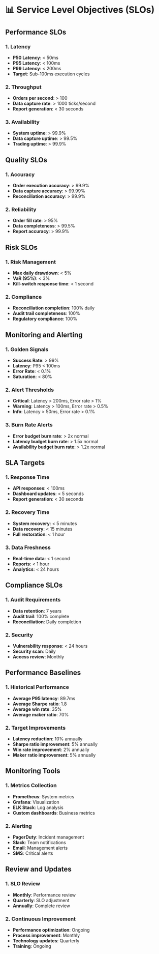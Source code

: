 # 📊 Service Level Objectives (SLOs)

## Performance SLOs

### 1. Latency
- **P50 Latency**: < 50ms
- **P95 Latency**: < 100ms
- **P99 Latency**: < 200ms
- **Target**: Sub-100ms execution cycles

### 2. Throughput
- **Orders per second**: > 100
- **Data capture rate**: > 1000 ticks/second
- **Report generation**: < 30 seconds

### 3. Availability
- **System uptime**: > 99.9%
- **Data capture uptime**: > 99.5%
- **Trading uptime**: > 99.9%

## Quality SLOs

### 1. Accuracy
- **Order execution accuracy**: > 99.9%
- **Data capture accuracy**: > 99.99%
- **Reconciliation accuracy**: > 99.9%

### 2. Reliability
- **Order fill rate**: > 95%
- **Data completeness**: > 99.5%
- **Report accuracy**: > 99.9%

## Risk SLOs

### 1. Risk Management
- **Max daily drawdown**: < 5%
- **VaR (95%)**: < 3%
- **Kill-switch response time**: < 1 second

### 2. Compliance
- **Reconciliation completion**: 100% daily
- **Audit trail completeness**: 100%
- **Regulatory compliance**: 100%

## Monitoring and Alerting

### 1. Golden Signals
- **Success Rate**: > 99%
- **Latency**: P95 < 100ms
- **Error Rate**: < 0.1%
- **Saturation**: < 80%

### 2. Alert Thresholds
- **Critical**: Latency > 200ms, Error rate > 1%
- **Warning**: Latency > 100ms, Error rate > 0.5%
- **Info**: Latency > 50ms, Error rate > 0.1%

### 3. Burn Rate Alerts
- **Error budget burn rate**: > 2x normal
- **Latency budget burn rate**: > 1.5x normal
- **Availability budget burn rate**: > 1.2x normal

## SLA Targets

### 1. Response Time
- **API responses**: < 100ms
- **Dashboard updates**: < 5 seconds
- **Report generation**: < 30 seconds

### 2. Recovery Time
- **System recovery**: < 5 minutes
- **Data recovery**: < 15 minutes
- **Full restoration**: < 1 hour

### 3. Data Freshness
- **Real-time data**: < 1 second
- **Reports**: < 1 hour
- **Analytics**: < 24 hours

## Compliance SLOs

### 1. Audit Requirements
- **Data retention**: 7 years
- **Audit trail**: 100% complete
- **Reconciliation**: Daily completion

### 2. Security
- **Vulnerability response**: < 24 hours
- **Security scan**: Daily
- **Access review**: Monthly

## Performance Baselines

### 1. Historical Performance
- **Average P95 latency**: 89.7ms
- **Average Sharpe ratio**: 1.8
- **Average win rate**: 35%
- **Average maker ratio**: 70%

### 2. Target Improvements
- **Latency reduction**: 10% annually
- **Sharpe ratio improvement**: 5% annually
- **Win rate improvement**: 2% annually
- **Maker ratio improvement**: 5% annually

## Monitoring Tools

### 1. Metrics Collection
- **Prometheus**: System metrics
- **Grafana**: Visualization
- **ELK Stack**: Log analysis
- **Custom dashboards**: Business metrics

### 2. Alerting
- **PagerDuty**: Incident management
- **Slack**: Team notifications
- **Email**: Management alerts
- **SMS**: Critical alerts

## Review and Updates

### 1. SLO Review
- **Monthly**: Performance review
- **Quarterly**: SLO adjustment
- **Annually**: Complete review

### 2. Continuous Improvement
- **Performance optimization**: Ongoing
- **Process improvement**: Monthly
- **Technology updates**: Quarterly
- **Training**: Ongoing